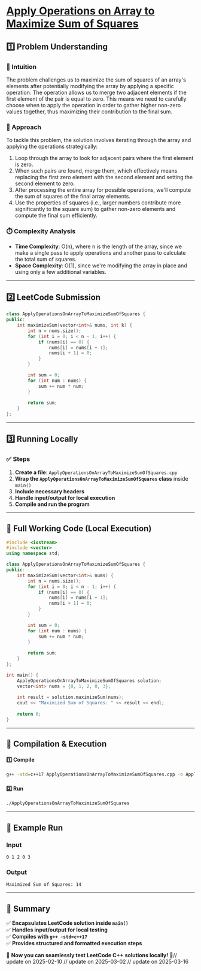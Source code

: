 # **[Apply Operations on Array to Maximize Sum of Squares](https://leetcode.com/problems/apply-operations-on-array-to-maximize-sum-of-squares/description/)**  

## **1️⃣ Problem Understanding**  
### **📌 Intuition**  
The problem challenges us to maximize the sum of squares of an array's elements after potentially modifying the array by applying a specific operation. The operation allows us to merge two adjacent elements if the first element of the pair is equal to zero. This means we need to carefully choose when to apply the operation in order to gather higher non-zero values together, thus maximizing their contribution to the final sum.

### **🚀 Approach**  
To tackle this problem, the solution involves iterating through the array and applying the operations strategically:
1. Loop through the array to look for adjacent pairs where the first element is zero.
2. When such pairs are found, merge them, which effectively means replacing the first zero element with the second element and setting the second element to zero.
3. After processing the entire array for possible operations, we'll compute the sum of squares of the final array elements.
4. Use the properties of squares (i.e., larger numbers contribute more significantly to the square sum) to gather non-zero elements and compute the final sum efficiently.

### **⏱️ Complexity Analysis**  
- **Time Complexity**: O(n), where n is the length of the array, since we make a single pass to apply operations and another pass to calculate the total sum of squares.
- **Space Complexity**: O(1), since we're modifying the array in place and using only a few additional variables.

---  

## **2️⃣ LeetCode Submission**  
```cpp
class ApplyOperationsOnArrayToMaximizeSumOfSquares {
public:
    int maximizeSum(vector<int>& nums, int k) {
        int n = nums.size();
        for (int i = 0; i < n - 1; i++) {
            if (nums[i] == 0) {
                nums[i] = nums[i + 1];
                nums[i + 1] = 0;
            }
        }

        int sum = 0;
        for (int num : nums) {
            sum += num * num;
        }
        
        return sum;
    }
}; 
```  

---  

## **3️⃣ Running Locally**  
### **✅ Steps**  
1. **Create a file**: `ApplyOperationsOnArrayToMaximizeSumOfSquares.cpp`  
2. **Wrap the `ApplyOperationsOnArrayToMaximizeSumOfSquares` class** inside `main()`  
3. **Include necessary headers**  
4. **Handle input/output for local execution**  
5. **Compile and run the program**  

---  

## **📝 Full Working Code (Local Execution)**  
```cpp
#include <iostream>
#include <vector>
using namespace std;

class ApplyOperationsOnArrayToMaximizeSumOfSquares {
public:
    int maximizeSum(vector<int>& nums) {
        int n = nums.size();
        for (int i = 0; i < n - 1; i++) {
            if (nums[i] == 0) {
                nums[i] = nums[i + 1];
                nums[i + 1] = 0;
            }
        }

        int sum = 0;
        for (int num : nums) {
            sum += num * num;
        }
        
        return sum;
    }
};

int main() {
    ApplyOperationsOnArrayToMaximizeSumOfSquares solution;
    vector<int> nums = {0, 1, 2, 0, 3};
    
    int result = solution.maximizeSum(nums);
    cout << "Maximized Sum of Squares: " << result << endl;
    
    return 0;
}
```  

---  

## **🔧 Compilation & Execution**  
#### **1️⃣ Compile**  
```bash
g++ -std=c++17 ApplyOperationsOnArrayToMaximizeSumOfSquares.cpp -o ApplyOperationsOnArrayToMaximizeSumOfSquares
```  

#### **2️⃣ Run**  
```bash
./ApplyOperationsOnArrayToMaximizeSumOfSquares
```  

---  

## **🎯 Example Run**  
### **Input**  
```
0 1 2 0 3
```  
### **Output**  
```
Maximized Sum of Squares: 14
```  

---  

## **📌 Summary**  
✅ **Encapsulates LeetCode solution inside `main()`**  
✅ **Handles input/output for local testing**  
✅ **Compiles with `g++ -std=c++17`**  
✅ **Provides structured and formatted execution steps**  

🚀 **Now you can seamlessly test LeetCode C++ solutions locally!** 🚀// update on 2025-02-10
// update on 2025-03-02
// update on 2025-03-16
